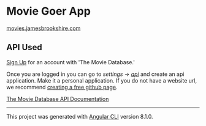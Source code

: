 # Movie Goer App
[movies.jamesbrookshire.com](http://movies.jamesbrookshire.com/)


## API Used

[Sign Up](https://www.themoviedb.org/account/signup) for an account with 'The Movie Database.'

Once you are logged in you can go to _settings_ -> [_api_](https://www.themoviedb.org/settings/api) and create an api application.
Make it a personal application. If you do not have a website url, we recommend [creating a free github page](https://pages.github.com/).

[The Movie Database API Documentation](https://developers.themoviedb.org/3/getting-started/introduction)

<hr/>

This project was generated with [Angular CLI](https://github.com/angular/angular-cli) version 8.1.0.
